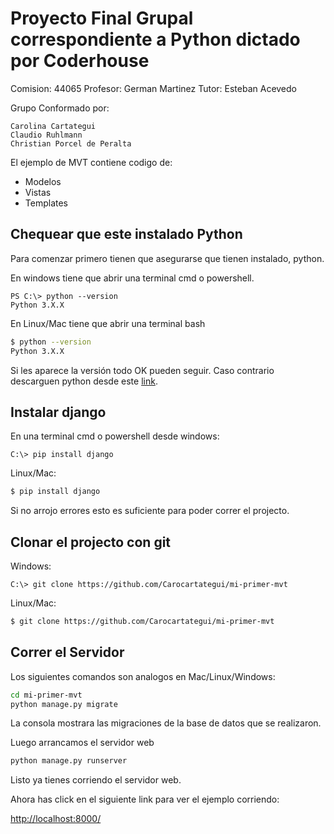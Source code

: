 # Proyecto Final Grupal correspondiente a Python dictado por Coderhouse

Comision: 44065 Profesor: German Martinez Tutor: Esteban Acevedo

Grupo Conformado por:

    Carolina Cartategui
    Claudio Ruhlmann
    Christian Porcel de Peralta

El ejemplo de MVT contiene codigo de:

- Modelos
- Vistas
- Templates

## Chequear que este instalado Python

Para comenzar primero tienen que asegurarse que tienen instalado, python.

En windows tiene que abrir una terminal cmd o powershell.

```PS
PS C:\> python --version
Python 3.X.X 
```


En Linux/Mac tiene que abrir una terminal bash

```bash
$ python --version
Python 3.X.X 
```

Si les aparece la versión todo OK pueden seguir. Caso contrario descarguen python desde este [link](https://www.python.org/downloads/).

## Instalar django

En una terminal cmd o powershell desde windows:

```PS
C:\> pip install django
```

Linux/Mac:

```bash
$ pip install django
```

Si no arrojo errores esto es suficiente para poder correr el projecto.

## Clonar el projecto con git

Windows:

```PS
C:\> git clone https://github.com/Carocartategui/mi-primer-mvt
```

Linux/Mac:
```bash
$ git clone https://github.com/Carocartategui/mi-primer-mvt
```

## Correr el Servidor

Los siguientes comandos son analogos en Mac/Linux/Windows:

```bash
cd mi-primer-mvt
python manage.py migrate
```
La consola mostrara las migraciones de la base de datos que se realizaron.

Luego arrancamos el servidor web

```bash
python manage.py runserver
```
Listo ya tienes corriendo el servidor web.

Ahora has click en el siguiente link para ver el ejemplo corriendo: 

[http://localhost:8000/](http://localhost:8000/)